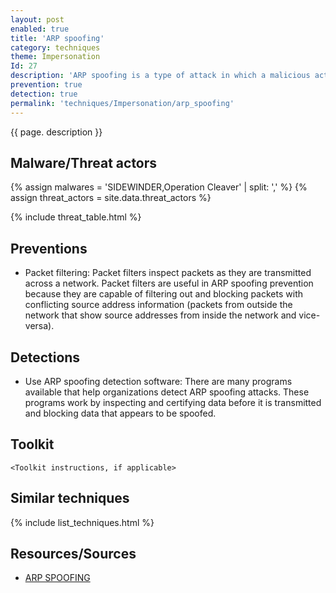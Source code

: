 ```yaml
---
layout: post
enabled: true
title: 'ARP spoofing'
category: techniques
theme: Impersonation
Id: 27
description: 'ARP spoofing is a type of attack in which a malicious actor sends falsified ARP (Address Resolution Protocol) messages over a local area network. This results in the linking of an attacker’s MAC address with the IP address of a legitimate computer or server on the network. Once the attacker’s MAC address is connected to an authentic IP address, the attacker will begin receiving any data that is intended for that IP address. ARP spoofing can enable malicious parties to intercept, modify or even stop data-in-transit. ARP spoofing attacks can only occur on local area networks that utilize the Address Resolution Protocol.'
prevention: true
detection: true
permalink: 'techniques/Impersonation/arp_spoofing'
---
```

{{ page. description }}

## Malware/Threat actors

{% assign malwares = 'SIDEWINDER,Operation Cleaver' | split: ',' %}
{% assign threat_actors = site.data.threat_actors %}

{% include threat_table.html %}

## Preventions

* Packet filtering: Packet filters inspect packets as they are transmitted across a network. Packet filters are useful in ARP spoofing prevention because they are capable of filtering out and blocking packets with conflicting source address information (packets from outside the network that show source addresses from inside the network and vice-versa).

## Detections

* Use ARP spoofing detection software: There are many programs available that help organizations detect ARP spoofing attacks. These programs work by inspecting and certifying data before it is transmitted and blocking data that appears to be spoofed.

## Toolkit

`<Toolkit instructions, if applicable>`

## Similar techniques

{% include list_techniques.html %}


## Resources/Sources

* [ARP SPOOFING](https://www.veracode.com/security/arp-spoofing)
